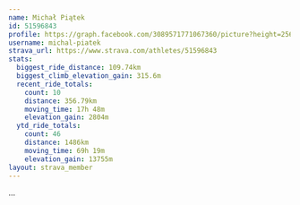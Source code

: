 ```yaml
---
name: Michał Piątek
id: 51596843
profile: https://graph.facebook.com/3089571771067360/picture?height=256&width=256
username: michal-piatek
strava_url: https://www.strava.com/athletes/51596843
stats:
  biggest_ride_distance: 109.74km
  biggest_climb_elevation_gain: 315.6m
  recent_ride_totals:
    count: 10
    distance: 356.79km
    moving_time: 17h 48m
    elevation_gain: 2804m
  ytd_ride_totals:
    count: 46
    distance: 1486km
    moving_time: 69h 19m
    elevation_gain: 13755m
layout: strava_member
--- 
```

...

